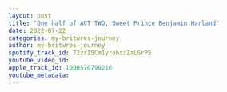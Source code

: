 ```yaml
---
layout: post
title: "One half of ACT TWO, Sweet Prince Benjamin Harland"
date: 2022-07-22
categories: my-britwres-journey
author: my-britwres-journey
spotify_track_id: 72zrI5Cm1yrehxzZaLSrP5
youtube_video_id: 
apple_track_id: 1000570790216
youtube_metadata: 
---
```

